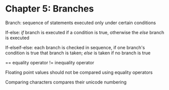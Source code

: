 # Chapter 5: Branches

Branch: sequence of statements executed only under certain conditions

If-else: *if* branch is executed if a condition is true, otherwise the *else* branch is executed

If-elseif-else: each branch is checked in sequence, if one branch's condition is true that branch is taken; *else* is taken if no branch is true

== equality operator
!= inequality operator

Floating point values should not be compared using equality operators

Comparing characters compares their unicode numbering